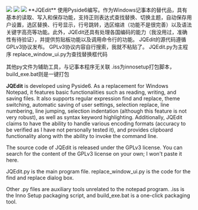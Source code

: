<img src="http://pic.yupoo.com/python-niejieqiang/97e53cf2/ac5dfeb1.png">
<img src="http://pic.yupoo.com/python-niejieqiang/e5731caa/c4393773.png">
<img src="http://pic.yupoo.com/python-niejieqiang/05fca6d4/9a94d0af.png">
**JQEdit**
 使用Pyside6编写。作为Windows记事本的替代品，具有基本的读取、写入和保存功能，支持正则表达式查找替换、切换主题，自动保存用户设置，选区替换、行号显示，行号跳转，选区缩进（功能不是很完善）以及语法关键字高亮等功能。此外，JQEdit还具有处理各国编码的能力（我没用过，准确性有待验证），并提供剪贴板功能以及调用命令行的功能。
JQEdit的源代码遵循GPLv3协议发布。 GPLv3协议内容自行搜索，我就不粘贴了。
JQEdit.py为主程序
replace_window_ui.py为查找替换框代码

其他py文件为辅助工具，与记事本程序无关联
.iss为innosetup打包脚本，build_exe.bat则是一键打包

 **JQEdit** 
is developed using Pyside6. As a replacement for Windows Notepad, it features basic functionalities such as reading, writing, and saving files. It also supports regular expression find and replace, theme switching, automatic saving of user settings, selection replace, line numbering, line jumping, selection indentation (although this feature is not very robust), as well as syntax keyword highlighting. Additionally, JQEdit claims to have the ability to handle various encoding formats (accuracy to be verified as I have not personally tested it), and provides clipboard functionality along with the ability to invoke the command line.

The source code of JQEdit is released under the GPLv3 license. You can search for the content of the GPLv3 license on your own; I won't paste it here.

JQEdit.py is the main program file.
replace_window_ui.py is the code for the find and replace dialog box.

Other .py files are auxiliary tools unrelated to the notepad program.
.iss is the Inno Setup packaging script, and build_exe.bat is a one-click packaging tool.